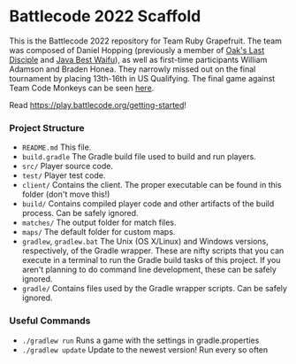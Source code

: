 # Battlecode 2022 Scaffold

This is the Battlecode 2022 repository for Team Ruby Grapefruit. The team was composed of Daniel Hopping (previously a member of [Oak's Last Disciple](https://github.com/IvanGeffner/BC19) and [Java Best Waifu](https://github.com/IvanGeffner/battlecode2020)), as well as first-time participants William Adamson and Braden Honea. They narrowly missed out on the final tournament by placing 13th-16th in US Qualifying. The final game against Team Code Monkeys can be seen [here](https://youtu.be/giZi8DKS1cM?t=10525). 

Read https://play.battlecode.org/getting-started!

### Project Structure

- `README.md`
    This file.
- `build.gradle`
    The Gradle build file used to build and run players.
- `src/`
    Player source code.
- `test/`
    Player test code.
- `client/`
    Contains the client. The proper executable can be found in this folder (don't move this!)
- `build/`
    Contains compiled player code and other artifacts of the build process. Can be safely ignored.
- `matches/`
    The output folder for match files.
- `maps/`
    The default folder for custom maps.
- `gradlew`, `gradlew.bat`
    The Unix (OS X/Linux) and Windows versions, respectively, of the Gradle wrapper. These are nifty scripts that you can execute in a terminal to run the Gradle build tasks of this project. If you aren't planning to do command line development, these can be safely ignored.
- `gradle/`
    Contains files used by the Gradle wrapper scripts. Can be safely ignored.


### Useful Commands

- `./gradlew run`
    Runs a game with the settings in gradle.properties
- `./gradlew update`
    Update to the newest version! Run every so often

